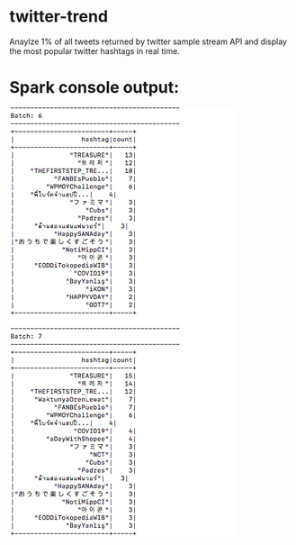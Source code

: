 # twitter-trend

Anaylze 1% of all tweets returned by twitter sample stream API and display the most popular twitter hashtags in real time.

# Spark console output:
![Spark Structured Streaming Output](/demo/spark_console_output.png)
